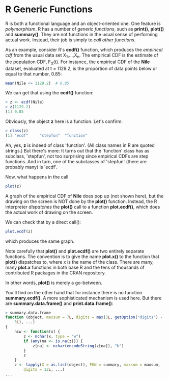 
# R Generic Functions

R is both a functional language and an object-oriented one.  One feature
is *polymorphism*. R has a number of *generic functions*, such as
**print()**, **plot(()** and **summary()**.  They are not functions in
the usual sense of performing actual work.  Instead, their job is simply
to *call other functions*.

As an example, consider R's **ecdf()** function, which produces the
*empirical cdf* from the usual data set X<sub>1</sub>,...,X<sub>n</sub>.
The empirical CDF is the estimate of the population CDF,
F<sub>X</sub>(t).  For instance, the empirical CDF of the **Nile**
dataset, evaluated at t = 1129.2, is the proportion of data points below
or equal to that number, 0.85:

``` r
mean(Nile <= 1129.2)  # 0.85
```

We can get that using the **ecdf()** function:

``` r
> z <- ecdf(Nile)
> z(1129.2)
[1] 0.85
```

Obviously, the object **z** here is a function.  Let's confirm:

``` r
> class(z)
[1] "ecdf"     "stepfun"  "function"
```

Ah, yes, **z** is indeed of class 'function'.  (All class names in R are
quoted strings.)  But there's more:  It turns out that the 'function'
class has as subclass, 'stepfun', not too surprising since empirical
CDFs are step functions.  And in turn, one of the subclasses of
'stepfun' (there are probably many) is 'ecdf'.

Now, what happens in the call

``` r
plot(z)
```

A graph of the empirical CDF of **Nile** does pop up (not shown here),
but the drawing on the screen is NOT done by the **plot()** function.
Instead, the R interpreter *dispatches* the **plot()** call to a function
**plot.ecdf()**, which does the actual work of drawing on the screen.

We can check that by a direct call():

``` r
plot.ecdf(z)
```

which produces the same graph.

Note carefully that **plot()** and **plot.ecdf()** are two entirely
separate functions.  The convention is to give the name **plot.x()** to the function that **plot()** dispatches to, where x is the name of the class.  There are
many, many **plot.x** functions in both base R and the tens of thousands of
contributed R packages in the CRAN repository.  

In other words, **plot()** is merely a go-between.

You'll find on the other hand that for instance there is no function
**summary.ecdf()**.  A more sophisticated mechanism is used here.
But there are **summary.data.frame()** and **print.data.frame()**:

``` r
> summary.data.frame
function (object, maxsum = 7L, digits = max(3L, getOption("digits") - 
    3L), ...) 
{
    ncw <- function(x) {
        z <- nchar(x, type = "w")
        if (any(na <- is.na(z))) {
            z[na] <- nchar(encodeString(z[na]), "b")
        }
        z
    }
    z <- lapply(X = as.list(object), FUN = summary, maxsum = maxsum, 
        digits = 12L, ...)
...
```



